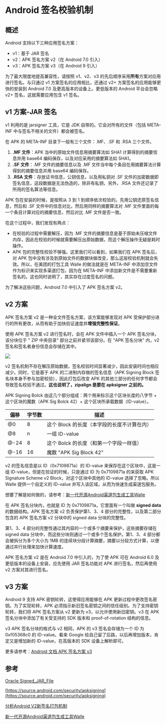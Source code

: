 # Android 签名校验机制
## 概述

Android 支持以下三种应用签名方案：

- v1：基于 JAR 签名
- v2：APK 签名方案 v2（在 Android 7.0 引入）
- v3：APK 签名方案 v3（在 Android 9 引入）

为了最大限度地提高兼容性，请按照 v1、v2、v3 的先后顺序采用**所有**方案对应用进行签名。与只通过 v1 方案签名的应用相比，还通过 v2+ 方案签名的应用能够更快的安装到 Android 7.0 及更高版本的设备上。更低版本的 Android 平台会忽略 v2+ 签名，这就需要应用包含 v1 签名。

## v1 方案-JAR 签名

v1 利用的是 jarsigner 工具，它是 JDK 自带的。它会对所有的文件（包括 META-INF 中与签名不相关的文件）都会被签名。

在 APK 的 META-INF 目录下一般有三个文件：.MF、.SF 和 .RSA 三个文件。

1. **.MF 文件**：APK 当中的原始文件信息用摘要算法如 SHA1 计算得到的摘要信息并用 base64 编码保存，以及对应采用的摘要算法如 SHA1。
2.  **.SF 文件**：.MF 文件的摘要信息以及 .MF 文件当中每个条目在用摘要算法计算得到的摘要信息并用 base64 编码保存。
3. **.RSA 文件**：存放证书信息，公钥信息，以及用私钥对 .SF 文件的加密数据即签名信息，这段数据是无法伪造的，除非有私钥，另外，.RSA 文件还记录了所用的签名算法等信息。

APK 包在安装的时候，是按照从 3 到 1 到顺序依次校验的。先用公钥还原签名信息，然后和 .SF 文件中的信息对比，然后用同样的摘要算法对 .MF 文件里面的每一个条目计算对应的摘要信息，然后对比 .MF 文件是否一致。

在这个过程中，我们发现有两点：

+ 在校验的过程中需要解压，因为 .MF 文件的摘要信息是基于原始未压缩文件内存，因此在校验的时候就需要解压出原始数据，而这个解压操作无疑是耗时操作。
+ APK 包的完整性校验不够强。这里我们可以看到，如果我们在 APK 签名后，对 APK 包中没有涉及到原始文件的数据块做改变，那么这层校验机制就会失效。所以，在美团的打包工具 Walle 的做法就是在 META-INF 中添加空文件作为标识来实现多渠道打包，因为在 META-INF 中添加新文件是不需要重新签名的。这也同时说明了，其实存在过度签名的问题。

为了解决这些问题，Android 7.0 中引入了 APK 签名方案 v2。

## v2 方案

APK 签名方案 v2 是一种全文件签名方案，该方案能够发现对 APK 受保护部分进行的所有更改，从而有助于加快验证速度并**增强完整性保证**。

使用 APK 签名方案 v2 进行签名时，会在 APK 文件中插入一个 APK 签名分块，该分块位于 " ZIP 中央目录" 部分之前并紧邻该部分。在 "APK 签名分块" 内，v2 签名和签名者身份信息会存储在其中。

![](apk-sign.png)

v2 签名机制不存在解压原始数据，签名校验时间显著减少，因此安装时间也相应减少。同时，它是基于 APK 的二进制内存做的签名信息（APK Signing Block 签名块本身不参与加密校验），因此打包后改变 APK 的其他三部分的任何字节都会导致签名校验不通过。**这也说明了，zipalign 是要在 apksigner 之前的。**

APK Signing Bolck 由这几个部分组成：两个用来标示这个区块长度的八字节 + 这个区块的魔数（APK Sig Bolck 42）+ 这个区块所承载数据（ID-value）。

|偏移|字节数|描述|
|---|---|---|
|@0|8|这个 Block 的长度（本字段的长度不计算在内）|
|@8|n|一组 ID-value|
|@-24|8|这个 Bolck 的长度（和第一个字段一样值）|
|@-16|16|魔数 "APK Sig Block 42"|

v2 的签名信息是以 ID（0x7109871a）的 ID-value 来保存在这个区块中，这是一组 ID-value，但是在验证的时候，只是通过 ID 为 0x7109871a 的来获取 APK Signature Scheme v2 Block，对这个区块中其他的 ID-value 选择了忽略。所以 Walle 提供一个自定义的 ID-value 并写入该区域，从而为快速生成渠道包服务。

想要了解是如何做的，请参考：[新一代开源Android渠道包生成工具Walle](https://tech.meituan.com/2017/01/13/android-apk-v2-signature-scheme.html)

在 APK 签名分块内，也就是 ID 为 0x7109871a，它里面有一个叫做 **signed data** 的数据结构。APK 签名方案 v2 负责保护第1、3、4 部分的完整性，以及第二部分包含的 APK 签名方案 v2 分块中的 signed data 分块的完整性。

第1、3、4 部分的完整性通过其内容的一个或多个摘要来保护，这些摘要存储在 signed data 分块中，而这些分块则通过一个或多个签名保护。第1、3、4 部分都会被拆分为多个大小为 1MB 的连续块分段计算摘要，摘要以分段方式计算，以便通过并行处理来加快计算速度。

APK 签名方案 v2 是在 Android 7.0 中引入的，为了使 APK 可在 Android 6.0 及更低版本的设备上安装，应先使用 JAR 签名功能对 APK 进行签名，然后再使用 v2 方案对其进行签名。


## v3 方案

Android 9 支持 APK 密钥轮转，这使得应用能够在 APK 更新过程中更改签名密钥。为了实现轮转，APK 必须指示新旧签名密钥之间的信任级别。为了支持密钥轮转，我们将 APK 签名方案从 v2 更新为 v3，以允许使用新旧密钥。v3 在 APK 签名分块中添加了有关受支持的 SDK 版本和 proof-of-rotation 结构的信息。

v3 APK 签名分块的格式与 v2 相同，APK 的 v3 签名会存储为一个 ID 为 0xf05368c0 的 ID-value。看来 Google 给自己留了后路，以后再增加版本，肯定又是增加新的 ID-value，在高版本的 SDK 设备上解析即可。

更多请参考：[Android 文档 APK 签名方案 v3](https://source.android.com/security/apksigning/v3)

## 参考

[Oracle Signed_JAR_File](https://docs.oracle.com/javase/8/docs/technotes/guides/jar/jar.html#Signed_JAR_File)

[https://source.android.com/security/apksigning](https://source.android.com/security/apksigning)

[分析Android V2新签名打包机制](https://mp.weixin.qq.com/s?__biz=MzI1NjEwMTM4OA==&mid=2651232457&idx=1&sn=90b16c3868a341272b8f1aa26d6c0122&chksm=f1d9e5aac6ae6cbcfaecb07bdd280abf81a46f1937c43f61e69d7f78d64350943356f5443d58&scene=27#wechat_redirect)

[新一代开源Android渠道包生成工具Walle](https://tech.meituan.com/2017/01/13/android-apk-v2-signature-scheme.html)